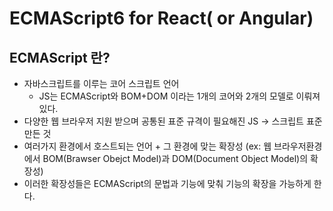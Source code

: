 # ECMAScript6 for React( or Angular)

## ECMAScript 란?
* 자바스크립트를 이루는 코어 스크립트 언어
    * JS는 ECMAScript와 BOM+DOM 이라는 1개의 코어와 2개의 모델로 이뤄져 있다.
* 다양한 웹 브라우저 지원 받으며 공통된 표준 규격이 필요해진 JS -> 스크립트 표준 만든 것
* 여러가지 환경에서 호스트되는 언어 + 그 환경에 맞는 확장성 (ex: 웹 브라우저환경에서 BOM(Brawser Obejct Model)과   DOM(Document Object Model)의 확장성)
* 이러한 확장성들은 ECMAScript의 문법과 기능에 맞춰 기능의 확장을 가능하게 한다.
